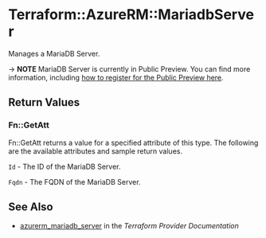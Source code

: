 # Terraform::AzureRM::MariadbServer

Manages a MariaDB Server.

-> **NOTE** MariaDB Server is currently in Public Preview. You can find more information, including [how to register for the Public Preview here](https://azure.microsoft.com/en-us/updates/mariadb-public-preview/).

## Return Values

### Fn::GetAtt

Fn::GetAtt returns a value for a specified attribute of this type. The following are the available attributes and sample return values.

`Id` - The ID of the MariaDB Server.

`Fqdn` - The FQDN of the MariaDB Server.

## See Also

* [azurerm_mariadb_server](https://www.terraform.io/docs/providers/azurerm/r/mariadb_server.html) in the _Terraform Provider Documentation_